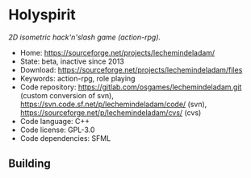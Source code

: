# Holyspirit

_2D isometric hack'n'slash game (action-rpg)._

- Home: https://sourceforge.net/projects/lechemindeladam/
- State: beta, inactive since 2013
- Download: https://sourceforge.net/projects/lechemindeladam/files
- Keywords: action-rpg, role playing
- Code repository: https://gitlab.com/osgames/lechemindeladam.git (custom conversion of svn), https://svn.code.sf.net/p/lechemindeladam/code/ (svn), https://sourceforge.net/p/lechemindeladam/cvs/ (cvs)
- Code language: C++
- Code license: GPL-3.0
- Code dependencies: SFML

## Building

